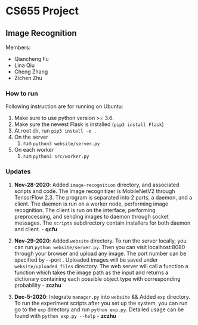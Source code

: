 # CS655 Project
## Image Recognition

Members:
- Qiancheng Fu
- Lina Qiu
- Cheng Zhang
- Zichen Zhu

### How to run

Following instruction are for running on Ubuntu:
1. Make sure to use python version >= 3.6.
2. Make sure the newest Flask is installed (`pip3 install Flask`)
3. At root dir, run `pip3 install -e .`
4. On the server
    1. run `python3 website/server.py`
5. On each worker
    1. run `python3 src/worker.py`

### Updates

1. **Nov-28-2020**: Added `image-recognition` directory, and associated scripts and code. The image recognitizer is MobileNetV2 through TensorFlow 2.3. The program is separated into 2 parts, a daemon, and a client. The daemon is run on a worker node, performing image recognition. The client is run on the interface, performing preprocessing, and sending images to daemon through socket messages. The `scripts` subdirectory contain installers for both daemon and client. - **qcfu**

2. **Nov-29-2020**: Added `website` directory. To run the server locally, you can run `python website/server.py`. Then you can visit localhost:8080 through your browser and upload any image. The port number can be specified by --port . Uploaded images will be saved under `website/uploaded_files` directory. The web server will call a function a function which takes the image path as the input and returns a dictionary containing each possible object type with corresponding probability - **zczhu**

2. **Dec-5-2020**: Integrate `manager.py` into `website` && Added `exp` directory. To run the experiment scripts after you set up the system, you can run go to the `exp` directory and run `python exp.py`. Detailed usage can be found with `python exp.py --help` - **zczhu**
